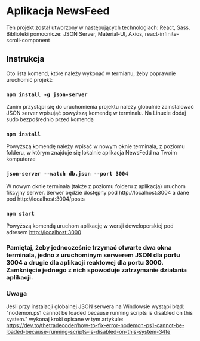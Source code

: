 # Aplikacja NewsFeed

Ten projekt został utworzony w następujących technologiach: React, Sass. Biblioteki pomocnicze: JSON Server, Material-UI, Axios, react-infinite-scroll-component

## Instrukcja 

Oto lista komend, które należy wykonać w termianu, żeby poprawnie uruchomić projekt:


### `npm install -g json-server` 
Zanim przystąpi się do uruchomienia projektu należy globalnie zainstalować JSON server wpisująć powyższą komendę w terminalu. Na Linuxie dodaj sudo bezpośrednio przed komendą

### `npm install` 
Powyższą komendę należy wpisać w nowym oknie terminala, z poziomu folderu, w którym znajduje się lokalnie aplikacja NewsFedd na Twoim komputerze

### `json-server --watch db.json --port 3004` 
W nowym oknie terminala (także z poziomu folderu z aplikacją) uruchom fikcyjny serwer. Serwer będzie dostępny pod http://localhost:3004 a dane pod http://localhost:3004/posts

### `npm start` 
Powyższą komendą uruchom aplikację w wersji deweloperskiej pod adresem [http://localhost:3000](http://localhost:3000)


### Pamiętaj, żeby jednocześnie trzymać otwarte dwa okna terminala, jedno z uruchominym serwerem JSON dla portu 3004 a drugie dla aplikacji reaktowej dla portu 3000. Zamknięcie jednego z nich spowoduje zatrzymanie działania aplikacji.


### Uwaga
Jeśli przy instalacji globalnej JSON serwera na Windowsie wystąpi błąd: "nodemon.ps1 cannot be loaded because running scripts is disabled on this system." wykonaj kroki opisane w tym artykule: https://dev.to/thetradecoder/how-to-fix-error-nodemon-ps1-cannot-be-loaded-because-running-scripts-is-disabled-on-this-system-34fe 


